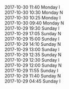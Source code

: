 2017-10-30 11:40 Monday  I  
2017-10-30 10:30 Monday  N  
2017-10-30 10:25 Monday  I  
2017-10-30 09:40 Monday  N  
2017-10-29 19:30 Sunday  I  
2017-10-29 17:05 Sunday  N  
2017-10-29 15:00 Sunday  I  
2017-10-29 14:10 Sunday  N  
2017-10-29 13:00 Sunday  I  
2017-10-29 12:35 Sunday  N  
2017-10-29 12:30 Sunday  I  
2017-10-29 12:00 Sunday  N  
2017-10-29 11:55 Sunday  I  
2017-10-29 11:40 Sunday  N  
2017-10-29 04:45 Sunday  I  
